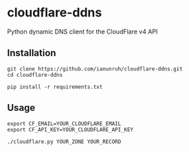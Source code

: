 # cloudflare-ddns

Python dynamic DNS client for the CloudFlare v4 API

## Installation

```
git clone https://github.com/ianunruh/cloudflare-ddns.git
cd cloudflare-ddns

pip install -r requirements.txt
```

## Usage

```
export CF_EMAIL=YOUR_CLOUDFLARE_EMAIL
export CF_API_KEY=YOUR_CLOUDFLARE_API_KEY

./cloudflare.py YOUR_ZONE YOUR_RECORD
```
